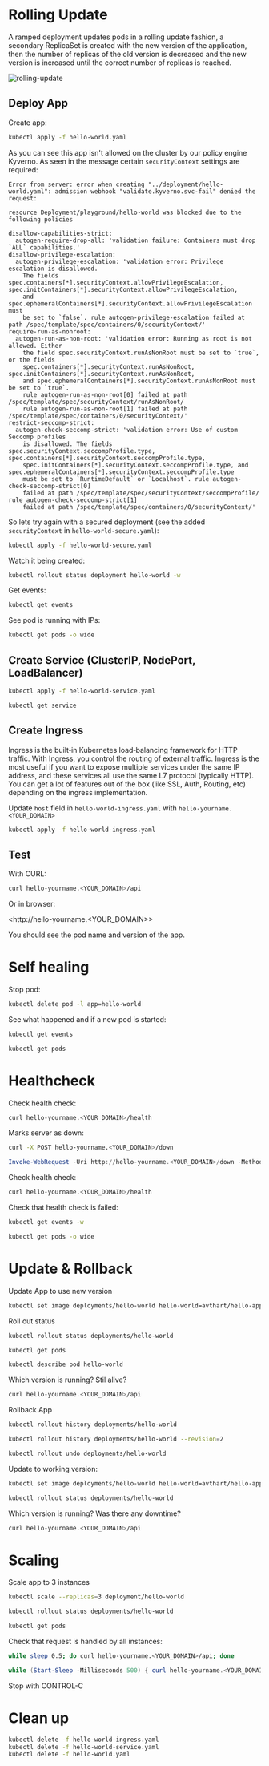 # Rolling Update

A ramped deployment updates pods in a rolling update fashion, a secondary ReplicaSet is created with the new version of the application, then the number of replicas of the old version is decreased and the new version is increased until the correct number of replicas is reached.

![rolling-update](rollingupdate.gif "Rolling Update")


## Deploy App

Create app:

```bash
kubectl apply -f hello-world.yaml
```

As you can see this app isn't allowed on the cluster by our policy engine Kyverno.
As seen in the message certain `securityContext` settings are required:
```
Error from server: error when creating "../deployment/hello-world.yaml": admission webhook "validate.kyverno.svc-fail" denied the request:

resource Deployment/playground/hello-world was blocked due to the following policies

disallow-capabilities-strict:
  autogen-require-drop-all: 'validation failure: Containers must drop `ALL` capabilities.'
disallow-privilege-escalation:
  autogen-privilege-escalation: 'validation error: Privilege escalation is disallowed.
    The fields spec.containers[*].securityContext.allowPrivilegeEscalation, spec.initContainers[*].securityContext.allowPrivilegeEscalation,
    and spec.ephemeralContainers[*].securityContext.allowPrivilegeEscalation must
    be set to `false`. rule autogen-privilege-escalation failed at path /spec/template/spec/containers/0/securityContext/'
require-run-as-nonroot:
  autogen-run-as-non-root: 'validation error: Running as root is not allowed. Either
    the field spec.securityContext.runAsNonRoot must be set to `true`, or the fields
    spec.containers[*].securityContext.runAsNonRoot, spec.initContainers[*].securityContext.runAsNonRoot,
    and spec.ephemeralContainers[*].securityContext.runAsNonRoot must be set to `true`.
    rule autogen-run-as-non-root[0] failed at path /spec/template/spec/securityContext/runAsNonRoot/
    rule autogen-run-as-non-root[1] failed at path /spec/template/spec/containers/0/securityContext/'
restrict-seccomp-strict:
  autogen-check-seccomp-strict: 'validation error: Use of custom Seccomp profiles
    is disallowed. The fields spec.securityContext.seccompProfile.type, spec.containers[*].securityContext.seccompProfile.type,
    spec.initContainers[*].securityContext.seccompProfile.type, and spec.ephemeralContainers[*].securityContext.seccompProfile.type
    must be set to `RuntimeDefault` or `Localhost`. rule autogen-check-seccomp-strict[0]
    failed at path /spec/template/spec/securityContext/seccompProfile/ rule autogen-check-seccomp-strict[1]
    failed at path /spec/template/spec/containers/0/securityContext/'
```

So lets try again with a secured deployment (see the added `securityContext` in `hello-world-secure.yaml`):

```bash
kubectl apply -f hello-world-secure.yaml
```

Watch it being created:

```bash
kubectl rollout status deployment hello-world -w
```

Get events:

```bash
kubectl get events
```

See pod is running with IPs:

```bash
kubectl get pods -o wide
```

## Create Service (ClusterIP, NodePort, LoadBalancer)

```bash
kubectl apply -f hello-world-service.yaml
```

```bash
kubectl get service
```

## Create Ingress

Ingress is the built‑in Kubernetes load‑balancing framework for HTTP traffic. With Ingress, you control the routing of external traffic. Ingress is the most useful if you want to expose multiple services under the same IP address, and these services all use the same L7 protocol (typically HTTP). You can get a lot of features out of the box (like SSL, Auth, Routing, etc) depending on the ingress implementation.

Update `host` field in `hello-world-ingress.yaml` with `hello-yourname.<YOUR_DOMAIN>`

```bash
kubectl apply -f hello-world-ingress.yaml
```

## Test

With CURL:

```bash
curl hello-yourname.<YOUR_DOMAIN>/api
```

Or in browser:

<http://hello-yourname.<YOUR_DOMAIN>>

You should see the pod name and version of the app.

# Self healing

Stop pod:

```bash
kubectl delete pod -l app=hello-world
```

See what happened and if a new pod is started:

```bash
kubectl get events
```

```bash
kubectl get pods
```

# Healthcheck

Check health check:

```bash
curl hello-yourname.<YOUR_DOMAIN>/health
```

Marks server as down:

```bash
curl -X POST hello-yourname.<YOUR_DOMAIN>/down
```
```powershell
Invoke-WebRequest -Uri http://hello-yourname.<YOUR_DOMAIN>/down -Method POST
```

Check health check:

```bash
curl hello-yourname.<YOUR_DOMAIN>/health
```

Check that health check is failed:

```bash
kubectl get events -w
```

```bash
kubectl get pods -o wide
```

# Update & Rollback

Update App to use new version

```bash
kubectl set image deployments/hello-world hello-world=avthart/hello-app:1.0.1
```

Roll out status

```bash
kubectl rollout status deployments/hello-world
```

```bash
kubectl get pods
```

```bash
kubectl describe pod hello-world
```

Which version is running? Stil alive?

```bash
curl hello-yourname.<YOUR_DOMAIN>/api
```

Rollback App

```bash
kubectl rollout history deployments/hello-world
```

```bash
kubectl rollout history deployments/hello-world --revision=2
```

```bash
kubectl rollout undo deployments/hello-world
```

Update to working version:

```bash
kubectl set image deployments/hello-world hello-world=avthart/hello-app:1.0.3
```

```bash
kubectl rollout status deployments/hello-world
```

Which version is running? Was there any downtime?

```bash
curl hello-yourname.<YOUR_DOMAIN>/api
```

# Scaling

Scale app to 3 instances

```bash
kubectl scale --replicas=3 deployment/hello-world
```

```bash
kubectl rollout status deployments/hello-world
```

```bash
kubectl get pods
```

Check that request is handled by all instances:

```bash
while sleep 0.5; do curl hello-yourname.<YOUR_DOMAIN>/api; done
```
```powershell
while (Start-Sleep -Milliseconds 500) { curl hello-yourname.<YOUR_DOMAIN>/api }
```

Stop with CONTROL-C

# Clean up

```bash
kubectl delete -f hello-world-ingress.yaml
kubectl delete -f hello-world-service.yaml
kubectl delete -f hello-world.yaml
```
